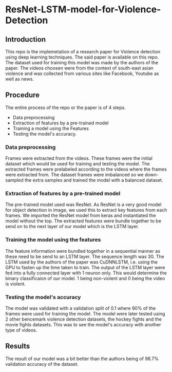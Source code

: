 # ResNet-LSTM-model-for-Violence-Detection

## Introduction

This repo is the implemetation of a research paper for Violence detection using deep learning techniques. The said paper is available on this repo. The dataset used for training
this model was made by the authors of the paper. The videos choosen were from the context of south-east asian violence and was collected from various sites like Facebook, Youtube
as well as news.

## Procedure

The entire process of the repo or the paper is of 4 steps.

* Data preprocessing
* Extraction of features by a pre-trained model
* Training a model using the Features
* Testing the model's accuracy.

### Data preprocessing

Frames were extracted from the videos. These frames were the initial dataset which would be used for training and testing the model. The extracted frames were prelabeled
according to the videos where the frames were extracted from. The dataset frames were imbalanced so we down-sampled the extra samples and trained the model with a balanced 
dataset. 

### Extraction of features by a pre-trained model

The pre-trained model used was ResNet. As ResNet is a very good model for object detection in image, we used this to extract key features from each frames. We imported the ResNet
model from keras and instantiated the model without the top. The extracted features were bundle together to be send on to the next layer of our model which is the LSTM layer.

### Training the model using the features

The feature information were bundled together in a sequential manner as these need to be send to an LSTM layer. The sequence length was 30. The LSTM used by the authors of the
paper was CuDNNLSTM, i.e. using the GPU to fasten up the time taken to train. The output of the LSTM layer were fed into a fully connected layer with 1 neuron only. This would 
determine the binary classificaion of our model. 1 being non-violent and 0 being the video is violent.

### Testing the model's accuracy

The model was validated with a validation split of 0.1 where 90% of the frames were used for training the model. The model were later tested using 2 other bencemark
violence detection datasets, the hockey fights and the movie fights datasets. This was to see the model's accuracy with another type of videos.

## Results

The result of our model was a bit better than the authors being of 98.7% validation accuracy of the dataset. 
